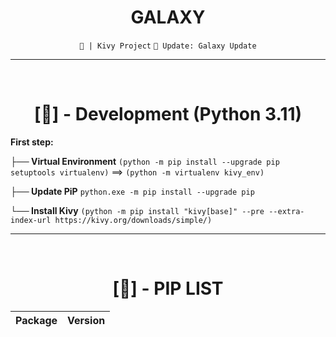 <div align="center">

# GALAXY
`🐍 | Kivy Project`
`🐍 Update: Galaxy Update`

</div>

<hr>

<br>

<div align="center">

# [🐍] - Development (Python 3.11)

</div>

**First step:**

**├── Virtual Environment** `(python -m pip install --upgrade pip setuptools virtualenv)` ==> `(python -m virtualenv kivy_env)`

**├── Update PiP** `python.exe -m pip install --upgrade pip`

**└── Install Kivy** `(python -m pip install "kivy[base]" --pre --extra-index-url https://kivy.org/downloads/simple/)`

<hr>

<br>

<div align="center">

# [🐍] - PIP LIST

</div>


<div align="center">

**Package** | **Version**
-- | --


</div>